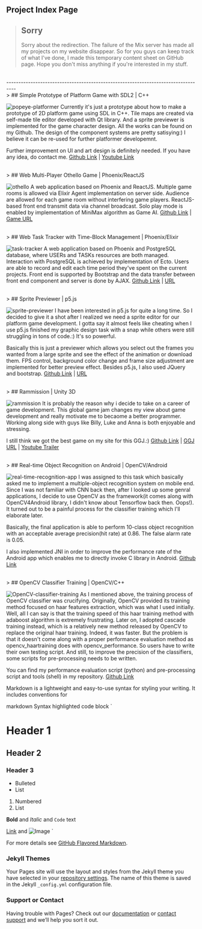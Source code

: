 ## Project Index Page

> ## **Sorry** 
> Sorry about the redirection. The failure of the Mix server has made all my projects on my website disappear. So for you guys can keep track of what I've done, I made this temporary content sheet on GitHub page. Hope you don't miss anything if you're interested in my stuff.

<br />
----------------------------------------------------------------------------------
<br />
> ## Simple Prototype of Platform Game with SDL2 | C++

![popeye-platformer]()
Currently it's just a prototype about how to make a prototype of 2D platform game using SDL in C++. Tile maps are created via self-made tile editor developed with Qt library. And a sprite previewer is implemented for the game character design. All the works can be found on my Github. The design of the component systems are pretty satisying:) I believe it can be re-used for further platformer developemnt.

Further improvement on UI and art design is definitely needed. If you have any idea, do contact me.
[Github Link](https://github.com/Wycode-fish/Popeye-Platform-Game-SDL2) | [Youtube Link](https://www.youtube.com/watch?v=-vvl9IDg0vU)

<br />
> ## Web Multi-Player Othello Game | Phoenix/ReactJS

![othello]()
A web application based on Phoenix and ReactJS. Multiple game rooms is allowed via Elixir Agent implementation on server side. Audience are allowed for each game room without interfering game players.
ReactJS-based front end transmit data via channel broadcast. 
Solo play mode is enabled by implementation of MiniMax algorithm as Game AI.
[Github Link](https://github.com/Wycode-fish/Multi-Player-Othello-Game) | [Game URL](http://othello.luqi.eason.space/)

<br />
> ## Web Task Tracker with Time-Block Management | Phoenix/Elixir

![task-tracker]()
A web application based on Phoenix and PostgreSQL database, where USERs and TASKs resources are both managed. Interaction with PostgreSQL is achieved by implementation of Ecto. Users are able to record and edit each time period they've spent on the current projects.
Front end is supported by Bootstrap and the data transfer between front end component and server is done by AJAX.
[Github Link](https://github.com/Wycode-fish/WEBDEV-TASK-TRACKER-2) | [URL](http://tasks2.eason.space/)

<br />
> ## Sprite Previewer | p5.js

![sprite-previewer]()
I have been interested in p5.js for quite a long time. So I decided to give it a shot after I realized we need a sprite editor for our platform game development. I gotta say it almost feels like cheating when I use p5.js finished my graphic design task with a snap while others were still struggling in tons of code.:) It's so powerful.

Basically this is just a previewer which allows you select out the frames you wanted from a large sprite and see the effect of the animation or download them. FPS control, background color change and frame size adjustment are implemented for better preview effect. 
Besides p5.js, I also used JQuery and bootstrap.
[Github Link](https://github.com/Wycode-fish/Sprite-Previewer) | [URL](http://sprite.eason.space/)

<br />
> ## Rammission | Unity 3D

![rammission]()
It is probably the reason why i decide to take on a career of game development. This global game jam changes my view about game development and really motivate me to becaome a better programmer. Working along side with guys like Billy, Luke and Anna is both enjoyable and stressing. 

I still think we got the best game on my site for this GGJ.:)
[Github Link](https://github.com/heyx3/Rammission) | [GGJ URL](https://globalgamejam.org/2018/games/rammission) | [Youtube Trailer](https://www.youtube.com/watch?v=eNMZHBhoarg&feature=youtu.be)

<br />
> ## Real-time Object Recognition on Android | OpenCV/Android

![real-time-recognition-app]()
I was assigned to this task which basically asked me to implement a multiple-object recognition system on mobile end. Since I was not familiar with CNN back then, after I looked up some genral applications, I decide to use OpenCV as the framework(it comes along with OpenCV4Android library, I didn't know about Tensorflow back then. Oops!). It turned out to be a painful process for the classifier training which I'll elaborate later. 

Basically, the final application is able to perform 10-class object recognition with an acceptable average precision(hit rate) at 0.86. The false alarm rate is 0.05.

I also implemented JNI in order to improve the performance rate of the Android app which enables me to directly invoke C library in Android.
[Github Link](https://github.com/Wycode-fish/Real-time-Object-Recognition-on-Android)

<br />
> ## OpenCV Classifier Training | OpenCV/C++

![OpenCV-classifier-training]()
As I mentioned above, the training process of OpenCV classifier was crucifying. Originally, OpenCV provided its training method focused on haar features extraction, which was what I used initially. Well, all I can say is that the training speed of this haar training method with adaboost algorithm is  extremely frustrating. Later on, I adopted cascade training instead, which is a relatively new method released by OpenCV to replace the original haar training. Indeed, it was faster. But the problem is that it doesn't come along with a proper performance evaluation method as opencv_haartraining does with opencv_performance. So users have to write their own testing script. And still, to improve the precision of the classifiers, some scripts for pre-processing needs to be written.

You can find my performance evaluation script (python) and pre-processing script and tools (shell) in my repository.
[Github Link](https://github.com/Wycode-fish/OpenCV-Classifier-Training)


Markdown is a lightweight and easy-to-use syntax for styling your writing. It includes conventions for

markdown
Syntax highlighted code block
`
# Header 1
## Header 2
### Header 3

- Bulleted
- List

1. Numbered
2. List

**Bold** and _Italic_ and `Code` text

[Link](url) and ![Image](src)
`

For more details see [GitHub Flavored Markdown](https://guides.github.com/features/mastering-markdown/).

### Jekyll Themes

Your Pages site will use the layout and styles from the Jekyll theme you have selected in your [repository settings](https://github.com/Wycode-fish/Wycode-fish.github.io/settings). The name of this theme is saved in the Jekyll `_config.yml` configuration file.

### Support or Contact

Having trouble with Pages? Check out our [documentation](https://help.github.com/categories/github-pages-basics/) or [contact support](https://github.com/contact) and we’ll help you sort it out.
